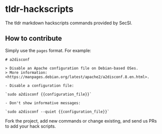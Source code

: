 # tldr-hackscripts
The tldr markdown hackscripts commands provided by SecSI.

## How to contribute
Simply use the `pages` format. For example:
```
# a2disconf

> Disable an Apache configuration file on Debian-based OSes.
> More information: <https://manpages.debian.org/latest/apache2/a2disconf.8.en.html>.

- Disable a configuration file:

`sudo a2disconf {{configuration_file}}`

- Don't show informative messages:

`sudo a2disconf --quiet {{configuration_file}}`
```

Fork the project, add new commands or change existing, and send us PRs to add your hack scripts.




